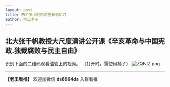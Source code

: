 ```yaml
---
layout: post
title: 两个多小时的讲座句句如刀
author: 吃瓜老王
---
```

## 北大张千帆教授大尺度演讲公开课《辛亥革命与中国宪政.独裁腐败与民主自由》

识别下面的二维码观看油管上的视频。
（打开时，需使用梯子）
![ZQFJZ.png](https://i.loli.net/2018/12/25/5c2239927b8c2.png)

***
**【老王看推】**
欢迎加微信 **ds8964ds** 入群看推
